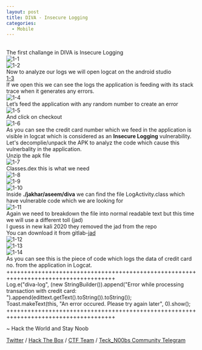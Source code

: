 ```yaml
---
layout: post
title: DIVA - Insecure Logging
categories:
  - Mobile
---
```


<br>The first challange in DIVA is Insecure Logging
<br>![1-1](https://teckk2.github.io/assets/images/DIVA/1-1.png)
<br>![1-2](https://teckk2.github.io/assets/images/DIVA/1-2.png)
<br>Now to analyze our logs we will open logcat on the android studio
<br>[1-3](https://teckk2.github.io/assets/images/DIVA/1-3.png)
<br>If we open this we can see the logs the application is feeding with its stack trace when it generates any errors.
<br>![1-4](https://teckk2.github.io/assets/images/DIVA/1-4.png)
<br>Let’s feed the application with any random number to create an error
<br>![1-5](https://teckk2.github.io/assets/images/DIVA/1-5.png)
<br>And click on checkout
<br>![1-6](https://teckk2.github.io/assets/images/DIVA/1-6.png)
<br>As you can see the credit card number which we feed in the application is visible in logcat which is considered as an **Insecure Logging** vulnerability.
<br>Let's decomplie/unpack the APK to analyz the code which cause this vulnerbality in the application.
<br>Unzip the apk file
<br>![1-7](https://teckk2.github.io/assets/images/DIVA/1-7.png)
<br>Classes.dex this is what we need
<br>![1-8](https://teckk2.github.io/assets/images/DIVA/1-8.png)
<br>![1-9](https://teckk2.github.io/assets/images/DIVA/1-9.png)
<br>![1-10](https://teckk2.github.io/assets/images/DIVA/1-10.png)
<br>Inside **./jakhar/aseem/diva** we can find the file LogActivity.class which have vulnerable code which we are looking for
<br>![1-11](https://teckk2.github.io/assets/images/DIVA/1-11.png)
<br>Again we need to breakdown the file into normal readable text but this time we will use a different toll (jad)
<br>I guess in new kali 2020 they removed the jad from the repo
<br>You can download it from gitlab-[jad](https://gitlab.com/kalilinux/packages/jad)
<br>![1-12](https://teckk2.github.io/assets/images/DIVA/1-12.png)
<br>![1-13](https://teckk2.github.io/assets/images/DIVA/1-13.png)
<br>![1-14](https://teckk2.github.io/assets/images/DIVA/1-14.png)
<br>As you can see this is the piece of code which logs the data of credit card no. from the application in Logcat. 
<br>+++++++++++++++++++++++++++++++++++++++++++++++++++++++++++++++++++++++++++++++++++++
<br>Log.e("diva-log", (new StringBuilder()).append("Error while processing transaction with credit card: ").append(edittext.getText().toString()).toString());
<br>Toast.makeText(this, "An error occured. Please try again later", 0).show();
<br>+++++++++++++++++++++++++++++++++++++++++++++++++++++++++++++++++++++++++++++++++++++

<p class="message">
  ~ Hack the World and Stay Noob
</p>

[Twitter](https://twitter.com/Teck__K2) / [Hack The Box](https://www.hackthebox.eu/profile/966) / [CTF Team](https://ctftime.org/team/20102) /
[Teck_N00bs Community Telegram](https://t.me/Teck_N00bs)

<script src="https://www.hackthebox.eu/badge/966"> </script>
